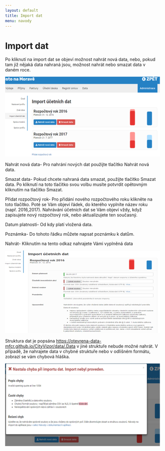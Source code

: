 ```yaml
---
layout: default
title: Import dat
menu: navody
---
```


# Import dat

Po kliknutí na import dat se objeví možnost nahrát nová data, nebo, pokud tam již nějaká data nahraná jsou, možnost nahrát nebo smazat data v daném roce.

![Import_1](Import_1.png)

Nahrát nová data- Pro nahrání nových dat použijte tlačítko Nahrát nová data. 

Smazat data- Pokud chcete nahraná data smazat, použijte tlačítko Smazat data. Po kliknutí na toto tlačítko svou volbu musíte potvrdit opětovným kliknutím na tlačítko Smazat. 

Přidat rozpočtový rok- Pro přidání nového rozpočtového roku klikněte na toto tlačítko. Poté se Vám objeví řádek, do kterého vyplníte název roku (např. 2016,2017). Nahrávání účetních dat se Vám objeví vždy, když zapisujete nový rozpočtový rok, nebo aktualizujete ten současný. 

Datum platnosti- Od kdy platí vložená data. 

Poznámka- Do tohoto řádku můžete napsat poznámku k datům. 

Nahrát- Kliknutím na tento odkaz nahrajete Vámi vyplněná data

![Import_2](Import_2.png)

Struktura dat je popsána https://otevrena-data-mfcr.github.io/CityVizor/data/.Data v jiné struktuře nebude možné nahrát. V případě, že nahrajete data v chybné struktuře nebo v odlišném formátu, zobrazí se vám chybová hláška. 

![Import_3](Import_3.png)
